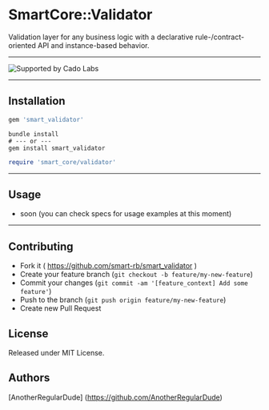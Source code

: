 # SmartCore::Validator

Validation layer for any business logic with a declarative rule-/contract-oriented API and instance-based behavior.

---

<img src="https://github.com/Cado-Labs/cado-labs-resources/blob/main/cado_labs_supporting_rounded.svg" alt="Supported by Cado Labs" />

---

## Installation

```ruby
gem 'smart_validator'
```

```shell
bundle install
# --- or ---
gem install smart_validator
```

```ruby
require 'smart_core/validator'
```

---

## Usage

- soon (you can check specs for usage examples at this moment)

---

## Contributing

- Fork it ( https://github.com/smart-rb/smart_validator )
- Create your feature branch (`git checkout -b feature/my-new-feature`)
- Commit your changes (`git commit -am '[feature_context] Add some feature'`)
- Push to the branch (`git push origin feature/my-new-feature`)
- Create new Pull Request

## License

Released under MIT License.

## Authors

[AnotherRegularDude] (https://github.com/AnotherRegularDude)
